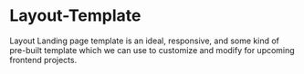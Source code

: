 # Layout-Template
Layout Landing page template is an ideal, responsive, and some kind of pre-built template which we can use to customize and modify for upcoming frontend projects.
